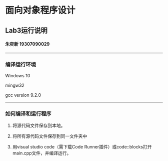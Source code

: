 # 面向对象程序设计
## Lab3运行说明   
#### 朱奕新 19307090029
***
### 编译运行环境
Windows 10

mingw32

gcc version 9.2.0 

***


### 如何编译和运行程序

1. 将源代码文件保存到本地。

2. 将所有源代码文件保存到同一文件夹中

3. 用visual studio code（需下载Code Runner插件）或code::blocks打开main.cpp文件，并编译运行。

